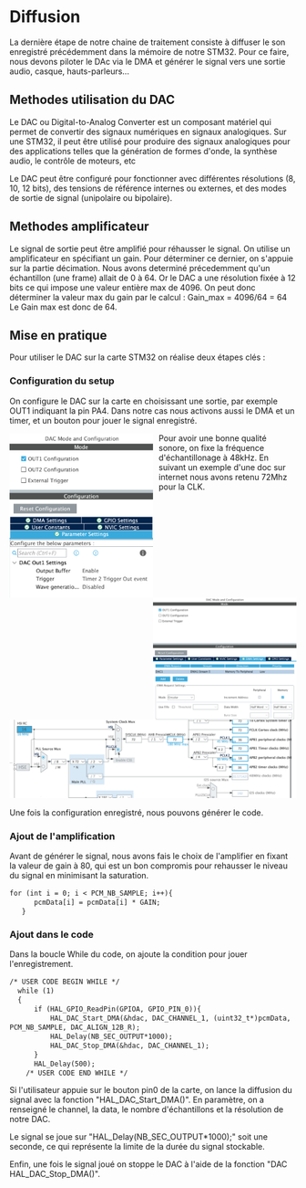 # Diffusion

La dernière étape de notre chaine de traitement consiste à diffuser le son enregistré précédemment dans la mémoire de notre STM32. Pour ce faire, nous devons piloter le DAc via le DMA et générer le signal vers une sortie audio, casque, hauts-parleurs... 

## Methodes utilisation du DAC

Le DAC ou Digital-to-Analog Converter est un composant matériel qui permet de convertir des signaux numériques en signaux analogiques. Sur une STM32, il peut être utilisé pour produire des signaux analogiques pour des applications telles que la génération de formes d'onde, la synthèse audio, le contrôle de moteurs, etc

Le DAC peut être configuré pour fonctionner avec différentes résolutions (8, 10, 12 bits), des tensions de référence internes ou externes, et des modes de sortie de signal (unipolaire ou bipolaire). 

## Methodes amplificateur

Le signal de sortie peut être amplifié pour réhausser le signal. On utilise un amplificateur en spécifiant un gain. Pour déterminer ce dernier, on s'appuie sur la partie décimation. Nous avons determiné précedemment qu'un échantillon (une frame) allait de 0 à 64. Or le DAC a une résolution fixée à 12 bits ce qui impose une valeur entière max de 4096. On peut donc déterminer la valeur max du gain par le calcul :
Gain_max = 4096/64 = 64
Le Gain max est donc de 64.

## Mise en pratique

Pour utiliser le DAC sur la carte STM32 on réalise deux étapes clés :

### Configuration du setup

On configure le DAC sur la carte en choisissant une sortie, par exemple OUT1 indiquant la pin PA4. Dans notre cas nous activons aussi le DMA et un timer, et un bouton pour jouer le signal enregistré.

<div>
    <img src="img\DAC_config.png" style="float:left; width:50%; margin-right:10px;">
    <img src="img\DAC_config2.png" style="float:right; width:50%; margin-left:10px;">
</div>

Pour avoir une bonne qualité sonore, on fixe la fréquence d'échantillonage à 48kHz.
En suivant un exemple d'une doc sur internet nous avons retenu 72Mhz pour la CLK.

![alt text](./img/clock_timer.png)

Une fois la configuration enregistré, nous pouvons générer le code.

### Ajout de l'amplification

Avant de générer le signal, nous avons fais le choix de l'amplifier en fixant la valeur de gain à 80, qui est un bon compromis pour rehausser le niveau du signal en minimisant la saturation.

```
for (int i = 0; i < PCM_NB_SAMPLE; i++){
 	  pcmData[i] = pcmData[i] * GAIN;
   }
```

### Ajout dans le code

Dans la boucle While du code, on ajoute la condition pour jouer l'enregistrement.
```
/* USER CODE BEGIN WHILE */
  while (1)
  {
	  if (HAL_GPIO_ReadPin(GPIOA, GPIO_PIN_0)){
		  HAL_DAC_Start_DMA(&hdac, DAC_CHANNEL_1, (uint32_t*)pcmData, PCM_NB_SAMPLE, DAC_ALIGN_12B_R);
		  HAL_Delay(NB_SEC_OUTPUT*1000);
		  HAL_DAC_Stop_DMA(&hdac, DAC_CHANNEL_1);
	  }
	  HAL_Delay(500);
    /* USER CODE END WHILE */
```

Si l'utilisateur appuie sur le bouton pin0 de la carte, on lance la diffusion du signal avec la fonction "HAL_DAC_Start_DMA()". En paramètre, on a renseigné le channel, la data, le nombre d'échantillons et la résolution de notre DAC.

Le signal se joue sur "HAL_Delay(NB_SEC_OUTPUT*1000);"  soit une seconde, ce qui représente la limite de la durée du signal stockable.

Enfin, une fois le signal joué on stoppe le DAC à l'aide de la fonction "DAC HAL_DAC_Stop_DMA()".




